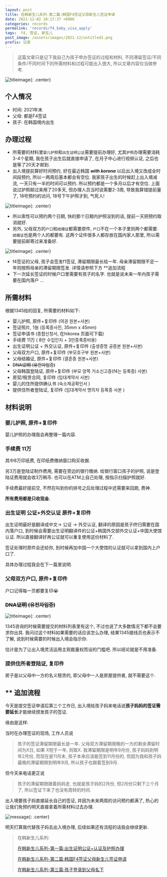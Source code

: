 ```yaml
---
layout: post
title: 在韩新生儿系列-第二篇:韩国F4签证父母新生儿签证申请
date: 2021-12-02 10:17:37 +0900
categories: records
permalink: 'records/f4_baby_visa_apply'
tags:  f4, 签证, 新生儿
post_image: /assets/images/2021-12/untitled1.png
prefix: 记录
---
```


> 这篇文章只是记下我自己为孩子申办签证的过程和材料, 不同滞留签证/不同条件/不同时间下的所需材料和过程可能出入很大, 所以文章内容仅当做参考.
> 

![titleimage](/assets/images/2021-12/untitled1.png){: .center}

## 个人情况

- 时间: 2021年末
- 父母: 都是F4签证
- 孩子: 在韩国境内出生

## 办理过程

- 所需要的材料里`婴儿护照`和`出生证明公证`需要提前办理好, 尤其`护照`办理需要消耗3-4个星期, 我在孩子出生后就直接申请了, 在月子中心进行视频认证, 之后也是等了20天才邮到.
- 出入境提前算好时间预约, 好在最近韩国 ***with korona*** 以后出入境又改成全时间段预约, 所以一两周后基本都会有空位. 我家孩子出生的时候赶上出入境减流, 一天只有一半的时间可以预约. 所以预约都是一个多月以后才有空位. 上面说过护照邮过来用了20多天, 但办理人员当时说需要2-3周, 导致我算错提前量了, 18号预约的访问, 18号下午护照才到, 气死人!

![titleimage](/assets/images/2021-12/untitled2.png){: .center}


- 所以索性可以预约两个日期, 快的那个日期内护照没到的话, 提前一天把预约取消就好.
- 另外, 父母双方的`户口`和`结婚证`都需要原件, `户口`不在一个本子里则两个都需要. `结婚证`也是两个人的都要有. 这两个证件很多人都存放在国内家人那里, 所以需要提前邮寄过来准备好.

![titleimage](/assets/images/2021-12/untitled3.png){: .center}

- f4签证的父母, 孩子会签发f1签证, 滞留期限最长给一年. 母亲滞留期限不足一年则按照母亲的滞留期限签发. 详情请参照下方 **追加流程
- 下一次延长签证的时候户口里需要有孩子的名字. 也就是说未来一年内孩子需要在国内落户 ...

## 所需材料

根据1345给的回复, 所需要的材料如下:

- 婴儿护照, 原件+复印件 (여권 원본+사본)
- 签证照片, 1张 (등록증사진, 35mm x 45mm)
- 签证申请书 (종합신청서, 在hikorea 页面可下载)
- 手续费 11万 ( 8만 수입인지 + 3만증록증비용)
- 出生证明公证 + 外交认证, 原件+复印件 (출생증명 공증본 원본+사본)
- 父母双方户口, 原件+复印件 (부모호구부 원본+사본)
- 父母结婚证, 原件+复印件 (결혼증 원본+사본)
- ~~DNA证明 (유전자입증)~~
- 父母韩国登陆证, 原件+复印件 (부모 양쪽 거소신고증(f4는 등록증) 사본)
- 房契/租赁合同, 复印件 (임대계약서 사본)
- 婴儿的住所提供确认书 (숙소제공확인서 )
- 提供住所者登陆证, 复印件 (임대계약서 명의자 등록증 사본 )

## 材料说明

### 婴儿护照, 原件+复印件

婴儿护照的办理我会再整理一篇内容. 

### 手续费 11万

其中8万印纸费, 在印纸费缴纳窗口购买收据. 

另3万是登陆证制作费用, 需要在旁边的银行缴纳. 给银行窗口孩子的护照, 说是登陆证费用就会收3万韩币. 也可以在ATM上自己处理, 按指示扫描护照就好.

手续费最好提前交, 不然在叫到你的排号之后处理过程中还需要来回跑, 费神.

**所有费用都是只收现金.**

### 出生证明 公证+外交认证 原件+复印件

出生证明最好是翻译成中文→ 公证 → 外交认证, 翻译的原因是孩子终归需要在国内落户口, 到时候会需要出生证明翻译件的公证+韩国外交部外交认证+中国大使馆认证. 所以直接翻译好再公证就可以重复使用这份材料了. 

签证处理时原件会还给你, 到时候再加中国一个大使馆的认证就可以拿到国内上户口了.

具体办理过程我会在下一篇里说明.

### 父母双方户口, 原件+复印件

户口记得每一页都要复印😭

### ~~DNA证明 (유전자입증)~~

![titleimage](/assets/images/2021-12/untitled4.png){: .center}

1345咨询的时候需要提交的材料列表里有这个, 不过也说了大多数情况下都不会要求你出具. 我问过这个材料如果需要的话应该怎么办理, 结果1345接线员也表示不了解, 说到时候需要的时候出入境会指示你.

估计是为了让出入境灵活运用主观裁量权而设的门槛吧. 所以结论就是不用准备.

### 提供住所者登陆证, 复印件

房子是以父母中一方的名义租赁的, 即父母中一人是房屋提供者, 就不需要这个. 

## ** 追加流程

今天是提交签证申请后第三个工作日, 出入境给孩子妈来电话说**孩子妈妈的签证需要延长**才能继续颁发孩子的签证. 

缘由是这样: 

当时在办理签证的现场, 工作人员说

> 孩子的签证滞留期限最长是一年. 父母双方滞留期限晚的一方的剩余滞留时间为X日, 如果 X短于一年, 则取X.
我滞留期限是明年9月份, 孩子妈妈到明年2月份, 而现在是11月末, 孩子本来应该能签到11月份的, 但因为我和孩子妈最晚的滞留期限到明年9月, 所以孩子也跟着签到9月.
> 

但今天来电话更正说

> 孩子的滞留期限跟着妈妈走, 也就是孩子妈的2月份, 但2月份只剩下三个月了, 所以签证下来了也没有周转的时间.
> 

出入境要孩子妈直接延长自己的签证, 并因为未来两周的访问预约都满了, 热心的让我们免预约明天直接拿着所需材料过去办理. 

![message](/assets/images/2021-12/message.jpeg){: .center}

明天打算我代替孩子妈去出入境办理, 后续如果还有流程的话我会继续更新.


> 在韩新生儿系列: 
> 
> [在韩新生儿系列-第一篇:出生证明公证+认证及护照办理](/records/f4_birth)
>
> [在韩新生儿系列-第二篇:韩国F4签证父母新生儿签证申请](/records/f4_baby_visa_apply)
>
> [在韩新生儿系列-第三篇:孩子登录到父母名下](/records/my_child)

